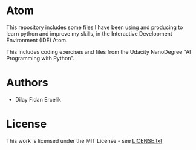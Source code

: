 # Atom

This repository includes some files I have been using and producing to learn python and improve my skills, in the Interactive Development Environment (IDE) Atom. 

This includes coding exercises and files from the Udacity NanoDegree "AI Programming with Python".


# Authors
- Dilay Fidan Ercelik

# License
This work is licensed under the MIT License - see [LICENSE.txt](https://github.com/dilayercelik/Atom/blob/master/LICENSE.txt)
